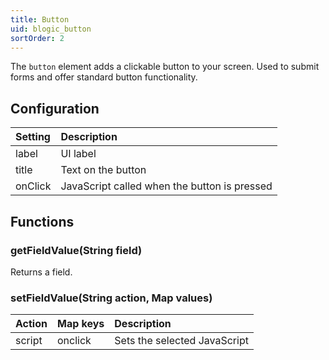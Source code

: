 ```yaml
---
title: Button
uid: blogic_button
sortOrder: 2
---
```


The `button` element adds a clickable button to your screen. Used to submit forms and offer standard button functionality.

## Configuration

| Setting | Description                                  |
|:--------|:---------------------------------------------|
| label   | UI label                                     |
| title   | Text on the button                           |
| onClick | JavaScript called when the button is pressed |

## Functions

### getFieldValue(String field)

Returns a field.

### setFieldValue(String action, Map values)

| Action | Map keys | Description                  |
|:-------|:---------|:-----------------------------|
| script | onclick  | Sets the selected JavaScript |
